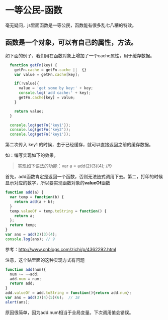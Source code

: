 # 一等公民-函数

毫无疑问，js里面函数是一等公民，函数能有很多乱七八糟的特效。

## 函数是一个对象，可以有自己的属性，方法。

如下面的例子，我们用在函数对象上增加了一个cache属性，用于缓存数据。

```js
  function getFn(key) {
    getFn.cache = getFn.cache ||  {}
    var value = getFn.cache[key];

    if(!value){
      value = 'get some by key:' + key;
      console.log('add cache:' + key);
      getFn.cache[key] = value;
    }

    return value;
  }

  console.log(getFn('key1'));
  console.log(getFn('key2'));
  console.log(getFn('key1'));
```

第二次传入 key1 的时候，由于已经缓存，就可以直接返回之前的缓存数据。

如：编写实现如下的效果。

> 实现如下语法的功能：var a = add\(2\)\(3\)\(4\); //9

首先，add函数肯定是返回一个函数，否则无法链式调用下去。第二，打印的时候显示对应的数字，所以要实现函数对象的**valueOf**函数

```js
function add(a) {
  var temp = function(b) {
    return add(a + b);
  }
  temp.valueOf = temp.toString = function() {
    return a;
  };
  return temp;
}
var ans = add(2)(3)(4);
console.log(ans); // 9
```

参考：http://www.cnblogs.com/zichi/p/4362292.html 



注意，这个贴里面的这种实现方式有问题

```js
function add(num){
  num += ~~add;
  add.num = num;
  return add;
}
add.valueOf = add.toString = function(){return add.num};
var ans = add(3)(4)(5)(6);  // 18
alert(ans);
```

原因很简单，因为add.num相当于全局变量。下次调用值会错误。

## 



